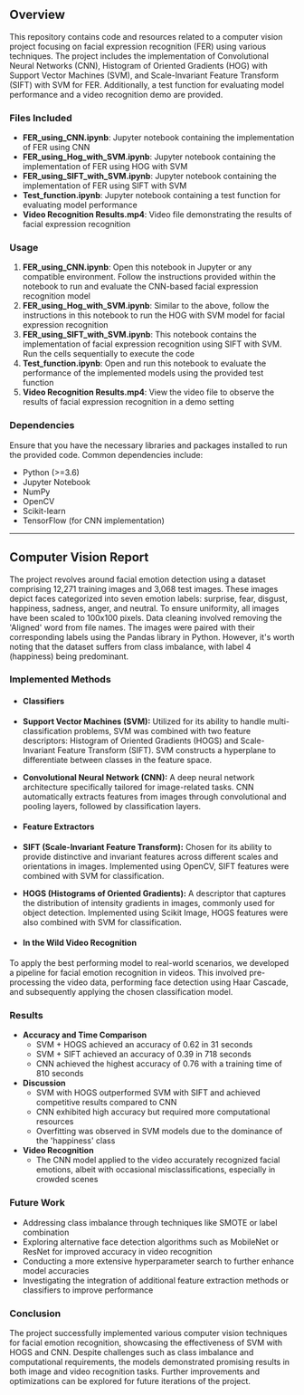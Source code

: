 ## Overview
This repository contains code and resources related to a computer vision project focusing on facial expression recognition (FER) using various techniques. The project includes the implementation of Convolutional Neural Networks (CNN), Histogram of Oriented Gradients (HOG) with Support Vector Machines (SVM), and Scale-Invariant Feature Transform (SIFT) with SVM for FER. Additionally, a test function for evaluating model performance and a video recognition demo are provided.

### Files Included
- **FER_using_CNN.ipynb**: Jupyter notebook containing the implementation of FER using CNN
- **FER_using_Hog_with_SVM.ipynb**: Jupyter notebook containing the implementation of FER using HOG with SVM
- **FER_using_SIFT_with_SVM.ipynb**: Jupyter notebook containing the implementation of FER using SIFT with SVM
- **Test_function.ipynb**: Jupyter notebook containing a test function for evaluating model performance
- **Video Recognition Results.mp4**: Video file demonstrating the results of facial expression recognition

### Usage
1. **FER_using_CNN.ipynb**: Open this notebook in Jupyter or any compatible environment. Follow the instructions provided within the notebook to run and evaluate the CNN-based facial expression recognition model
2. **FER_using_Hog_with_SVM.ipynb**: Similar to the above, follow the instructions in this notebook to run the HOG with SVM model for facial expression recognition
3. **FER_using_SIFT_with_SVM.ipynb**: This notebook contains the implementation of facial expression recognition using SIFT with SVM. Run the cells sequentially to execute the code
4. **Test_function.ipynb**: Open and run this notebook to evaluate the performance of the implemented models using the provided test function
5. **Video Recognition Results.mp4**: View the video file to observe the results of facial expression recognition in a demo setting

### Dependencies
Ensure that you have the necessary libraries and packages installed to run the provided code. Common dependencies include:
- Python (>=3.6)
- Jupyter Notebook
- NumPy
- OpenCV
- Scikit-learn
- TensorFlow (for CNN implementation)

----

## Computer Vision Report
The project revolves around facial emotion detection using a dataset comprising 12,271 training images and 3,068 test images. These images depict faces categorized into seven emotion labels: surprise, fear, disgust, happiness, sadness, anger, and neutral. To ensure uniformity, all images have been scaled to 100x100 pixels. Data cleaning involved removing the 'Aligned' word from file names. The images were paired with their corresponding labels using the Pandas library in Python. However, it's worth noting that the dataset suffers from class imbalance, with label 4 (happiness) being predominant.

### Implemented Methods
- #### Classifiers
- **Support Vector Machines (SVM):** Utilized for its ability to handle multi-classification problems, SVM was combined with two feature descriptors: Histogram of Oriented Gradients (HOGS) and Scale-Invariant Feature Transform (SIFT). SVM constructs a hyperplane to differentiate between classes in the feature space.
- **Convolutional Neural Network (CNN):** A deep neural network architecture specifically tailored for image-related tasks. CNN automatically extracts features from images through convolutional and pooling layers, followed by classification layers.

- #### Feature Extractors
- **SIFT (Scale-Invariant Feature Transform):** Chosen for its ability to provide distinctive and invariant features across different scales and orientations in images. Implemented using OpenCV, SIFT features were combined with SVM for classification.
- **HOGS (Histograms of Oriented Gradients):** A descriptor that captures the distribution of intensity gradients in images, commonly used for object detection. Implemented using Scikit Image, HOGS features were also combined with SVM for classification.

- #### In the Wild Video Recognition
To apply the best performing model to real-world scenarios, we developed a pipeline for facial emotion recognition in videos. This involved pre-processing the video data, performing face detection using Haar Cascade, and subsequently applying the chosen classification model.

### Results
- **Accuracy and Time Comparison**
  - SVM + HOGS achieved an accuracy of 0.62 in 31 seconds
  - SVM + SIFT achieved an accuracy of 0.39 in 718 seconds
  - CNN achieved the highest accuracy of 0.76 with a training time of 810 seconds
- **Discussion**
  - SVM with HOGS outperformed SVM with SIFT and achieved competitive results compared to CNN
  - CNN exhibited high accuracy but required more computational resources
  - Overfitting was observed in SVM models due to the dominance of the 'happiness' class
- **Video Recognition**
  - The CNN model applied to the video accurately recognized facial emotions, albeit with occasional misclassifications, especially in crowded scenes

### Future Work
- Addressing class imbalance through techniques like SMOTE or label combination
- Exploring alternative face detection algorithms such as MobileNet or ResNet for improved accuracy in video recognition
- Conducting a more extensive hyperparameter search to further enhance model accuracies
- Investigating the integration of additional feature extraction methods or classifiers to improve performance

### Conclusion
The project successfully implemented various computer vision techniques for facial emotion recognition, showcasing the effectiveness of SVM with HOGS and CNN. Despite challenges such as class imbalance and computational requirements, the models demonstrated promising results in both image and video recognition tasks. Further improvements and optimizations can be explored for future iterations of the project.
